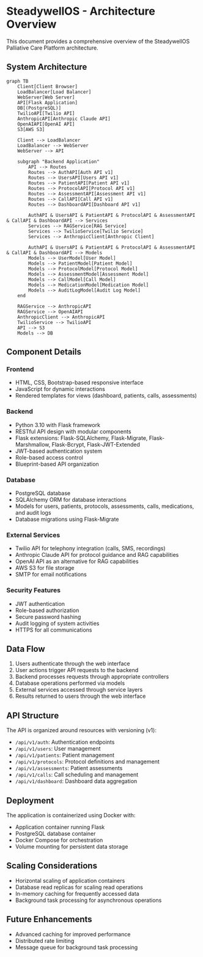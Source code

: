 # SteadywellOS - Architecture Overview

This document provides a comprehensive overview of the SteadywellOS Palliative Care Platform architecture.

## System Architecture

```mermaid
graph TB
    Client[Client Browser]
    LoadBalancer[Load Balancer]
    WebServer[Web Server]
    API[Flask Application]
    DB[(PostgreSQL)]
    TwilioAPI[Twilio API]
    AnthropicAPI[Anthropic Claude API]
    OpenAIAPI[OpenAI API]
    S3[AWS S3]

    Client --> LoadBalancer
    LoadBalancer --> WebServer
    WebServer --> API

    subgraph "Backend Application"
        API --> Routes
        Routes --> AuthAPI[Auth API v1]
        Routes --> UsersAPI[Users API v1]
        Routes --> PatientAPI[Patient API v1]
        Routes --> ProtocolAPI[Protocol API v1]
        Routes --> AssessmentAPI[Assessment API v1]
        Routes --> CallAPI[Call API v1]
        Routes --> DashboardAPI[Dashboard API v1]

        AuthAPI & UsersAPI & PatientAPI & ProtocolAPI & AssessmentAPI & CallAPI & DashboardAPI --> Services
        Services --> RAGService[RAG Service]
        Services --> TwilioService[Twilio Service]
        Services --> AnthropicClient[Anthropic Client]

        AuthAPI & UsersAPI & PatientAPI & ProtocolAPI & AssessmentAPI & CallAPI & DashboardAPI --> Models
        Models --> UserModel[User Model]
        Models --> PatientModel[Patient Model]
        Models --> ProtocolModel[Protocol Model]
        Models --> AssessmentModel[Assessment Model]
        Models --> CallModel[Call Model]
        Models --> MedicationModel[Medication Model]
        Models --> AuditLogModel[Audit Log Model]
    end

    RAGService --> AnthropicAPI
    RAGService --> OpenAIAPI
    AnthropicClient --> AnthropicAPI
    TwilioService --> TwilioAPI
    API --> S3
    Models --> DB
```

## Component Details

### Frontend
- HTML, CSS, Bootstrap-based responsive interface
- JavaScript for dynamic interactions
- Rendered templates for views (dashboard, patients, calls, assessments)

### Backend
- Python 3.10 with Flask framework
- RESTful API design with modular components
- Flask extensions: Flask-SQLAlchemy, Flask-Migrate, Flask-Marshmallow, Flask-Bcrypt, Flask-JWT-Extended
- JWT-based authentication system
- Role-based access control
- Blueprint-based API organization

### Database
- PostgreSQL database
- SQLAlchemy ORM for database interactions
- Models for users, patients, protocols, assessments, calls, medications, and audit logs
- Database migrations using Flask-Migrate

### External Services
- Twilio API for telephony integration (calls, SMS, recordings)
- Anthropic Claude API for protocol guidance and RAG capabilities
- OpenAI API as an alternative for RAG capabilities
- AWS S3 for file storage
- SMTP for email notifications

### Security Features
- JWT authentication
- Role-based authorization
- Secure password hashing
- Audit logging of system activities
- HTTPS for all communications

## Data Flow

1. Users authenticate through the web interface
2. User actions trigger API requests to the backend
3. Backend processes requests through appropriate controllers
4. Database operations performed via models
5. External services accessed through service layers
6. Results returned to users through the web interface

## API Structure

The API is organized around resources with versioning (v1):
- `/api/v1/auth`: Authentication endpoints
- `/api/v1/users`: User management
- `/api/v1/patients`: Patient management
- `/api/v1/protocols`: Protocol definitions and management
- `/api/v1/assessments`: Patient assessments
- `/api/v1/calls`: Call scheduling and management
- `/api/v1/dashboard`: Dashboard data aggregation

## Deployment

The application is containerized using Docker with:
- Application container running Flask
- PostgreSQL database container
- Docker Compose for orchestration
- Volume mounting for persistent data storage

## Scaling Considerations

- Horizontal scaling of application containers
- Database read replicas for scaling read operations
- In-memory caching for frequently accessed data
- Background task processing for asynchronous operations

## Future Enhancements

- Advanced caching for improved performance
- Distributed rate limiting 
- Message queue for background task processing
